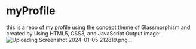 # myProfile
this is a repo of my profile using the  concept theme of Glassmorphism and created by Using HTML5, CSS3, and JavaScript
Output image:
![Uploading Screenshot 2024-01-05 212819.png…]()
